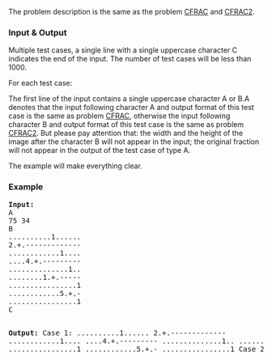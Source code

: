 <p>The problem description is the same as the problem <a href="http://www.spoj.com/problems/CFRAC">CFRAC</a> and <a href="http://www.spoj.com/problems/CFRAC2">CFRAC2</a>. </p>
<h3>Input &amp; Output</h3>
<p>Multiple test cases, a single line with a single uppercase character C indicates the end of the input. The number of test cases will be less than 1000.</p>
<p>For each test case:</p>
<p>The first line of the input contains a single uppercase character A or B.A denotes that the input following character A and output format of this test case is the same as problem <a href="http://www.spoj.com/problems/CFRAC">CFRAC</a>, otherwise the input following character B and output format of this test case is the same as problem <a href="http://www.spoj.com/problems/CFRAC2">CFRAC2</a>. But please pay attention that: the width and the height of the image after the character B will not appear in the input; the original fraction will not appear in the output of the test case of type A. </p>
<p>The example will make everything clear.</p>
<h3>Example</h3>
<pre><b>Input:</b>
A
75 34
B
..........1......
2.+.-------------
............1....
....4.+.---------
..............1..
........1.+.-----
................1
............5.+.-
................1
C

<b>Output:</b>
Case 1:
..........1......
2.+.-------------
............1....
....4.+.---------
..............1..
........1.+.-----
................1
............5.+.-
................1
Case 2:
75 34
</pre>